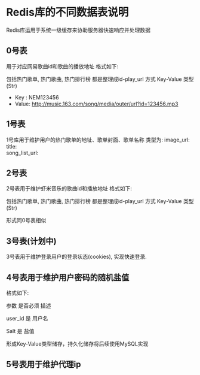 # Redis库的不同数据表说明

Redis库运用于系统一级缓存来协助服务器快速响应并处理数据

## 0号表
用于对应网易歌曲id和歌曲的播放地址
格式如下:

包括热门歌单, 热门歌曲, 热门排行榜
都是整理成id-play_url 方式
Key-Value 类型(Str)

* Key : NEM123456
* Value: http://music.163.com/song/media/outer/url?id=123456.mp3

## 1号表
1号库用于维护用户的热门歌单的地址、歌单封面、歌单名称
类型为:
    image_url:
    title:    
    song_list_url:

## 2号表
2号表用于维护虾米音乐的歌曲id和播放地址
格式如下:

包括热门歌单, 热门歌曲, 热门排行榜
都是整理成id-play_url 方式
Key-Value 类型(Str)

形式同0号表相似

## 3号表(计划中)
3号表用于维护登录用户的登录状态(cookies), 实现快速登录.

## 4号表用于维护用户密码的随机盐值

格式如下:

参数  	  是否必须  描述

user_id   是 	  用户名

Salt	  是 	  盐值

形成Key-Value类型储存，持久化储存将后续使用MySQL实现

## 5号表用于维护代理ip

